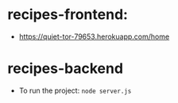 # recipes-frontend:  
- https://quiet-tor-79653.herokuapp.com/home
# recipes-backend
- To run the project: `node server.js`
